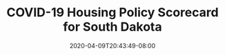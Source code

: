 ---
title: "COVID-19 Housing Policy Scorecard for South Dakota"
date: 2020-04-09T20:43:49-08:00
layout: single
type: covid-policy-rankings
state_abbrev: sd # use state abbreviation.
state_title: South Dakota
photoCredit:
hasSubnav: true
fbImage: /images/assets/el-scorecard-social-000006.png
twImage: /images/assets/el-scorecard-social-000006.png
socialDescription: COVID-19 Housing Policy Scorecard for South Dakota
description: See how South Dakota ranks in our nationwide scorecard of housing policies in response to COVID-19.
url: /covid-policy-scorecard/sd
aliases:
    - /covid-policy-scorecard/sd
    - /covid-policy-scorecard/south-dakota
    - /es/covid-policy-scorecard/sd
    - /es/covid-policy-scorecard/south-dakota
---